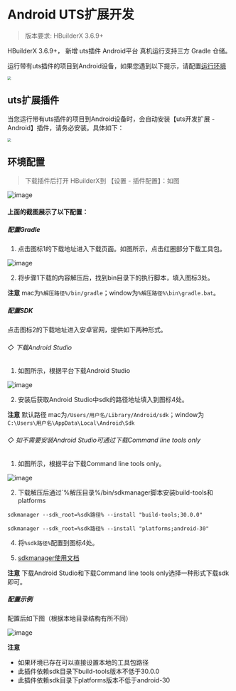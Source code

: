 # Android UTS扩展开发

> 版本要求: HBuilderX 3.6.9+

HBuilderX 3.6.9+， 新增 uts插件 Android平台 真机运行支持三方 Gradle 仓储。

运行带有uts插件的项目到Android设备，如果您遇到以下提示，请配置[运行环境](#环境配置)

<img src="https://qiniu-web-assets.dcloud.net.cn/unidoc/zh/20221111173829.jpg" style="zoom: 50%;" />

## uts扩展插件

当您运行带有uts插件的项目到Android设备时，会自动安装【uts开发扩展 - Android】插件，请务必安装。具体如下：

<img src="https://qiniu-web-assets.dcloud.net.cn/unidoc/zh/20221111171012.jpg" style="zoom: 50%" />

## 环境配置
> 下载插件后打开 HBuilderX到 【设置 - 插件配置】：如图

![image](https://qiniu-web-assets.dcloud.net.cn/unidoc/zh/%E9%85%8D%E7%BD%AE.png)

#### 上面的截图展示了以下配置：

##### 配置Gradle

1. 点击图标1的下载地址进入下载页面。如图所示，点击红圈部分下载工具包。

 ![image](https://qiniu-web-assets.dcloud.net.cn/unidoc/zh/gradle.png)

2. 将步骤1下载的内容解压后，找到bin目录下的执行脚本，填入图标3处。

**注意** mac为`%解压路径%/bin/gradle`；window为`%解压路径%\bin\gradle.bat`。

##### 配置SDK

点击图标2的下载地址进入安卓官网，提供如下两种形式。

###### ◇ 下载Android Studio
1. 如图所示，根据平台下载Android Studio

![image](https://qiniu-web-assets.dcloud.net.cn/unidoc/zh/sdk-2.png)

2. 安装后获取Android Studio中sdk的路径地址填入到图标4处。

**注意** 默认路径 mac为`/Users/用户名/Library/Android/sdk`；window为`C:\Users\用户名\AppData\Local\Android\Sdk`

###### ◇ 如不需要安装Android Studio可通过下载Command line tools only
1. 如图所示，根据平台下载Command line tools only。

![image](https://qiniu-web-assets.dcloud.net.cn/unidoc/zh/sdk.png)

2. 下载解压后通过`%解压目录%/bin/sdkmanager脚本安装build-tools和platforms
```
sdkmanager --sdk_root=%sdk路径% --install "build-tools;30.0.0"

sdkmanager --sdk_root=%sdk路径% --install "platforms;android-30"
```

4. 将`%sdk路径%`配置到图标4处。

5. [sdkmanager使用文档](https://developer.android.google.cn/studio/command-line/sdkmanager)

**注意** 下载Android Studio和下载Command line tools only选择一种形式下载sdk即可。

##### 配置示例
配置后如下图（根据本地目录结构有所不同）

 ![image](https://qiniu-web-assets.dcloud.net.cn/unidoc/zh/%E9%85%8D%E7%BD%AE%E5%AE%8C%E6%88%90.png)

**注意**

- 如果环境已存在可以直接设置本地的工具包路径
- 此插件依赖sdk目录下build-tools版本不低于30.0.0
- 此插件依赖sdk目录下platforms版本不低于android-30
